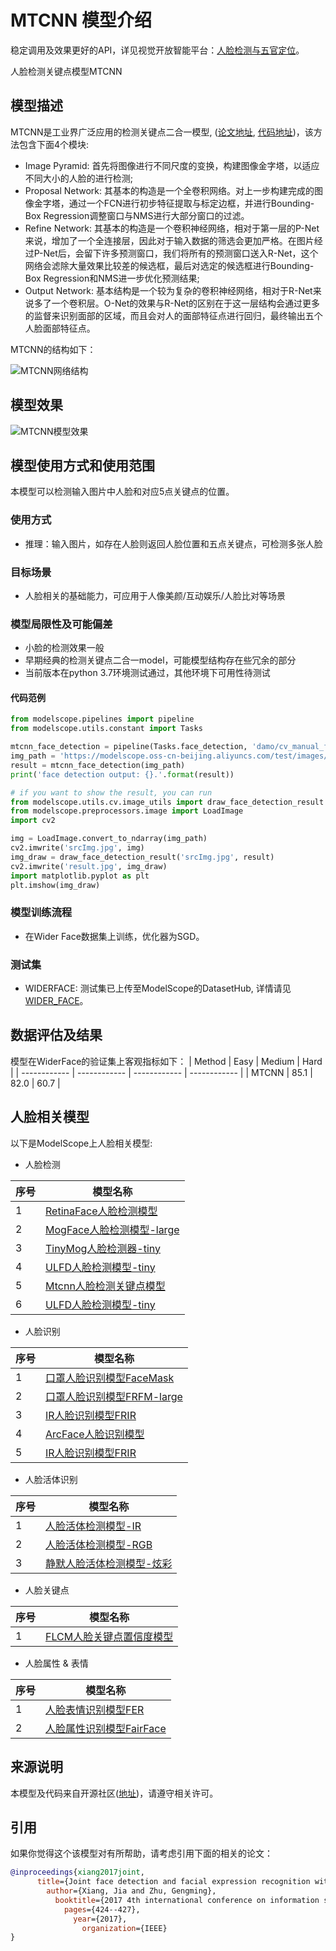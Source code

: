 
# MTCNN 模型介绍
稳定调用及效果更好的API，详见视觉开放智能平台：[人脸检测与五官定位](https://vision.aliyun.com/experience/detail?tagName=facebody&children=DetectFace&spm=a2cio.27993362)。

人脸检测关键点模型MTCNN


## 模型描述

MTCNN是工业界广泛应用的检测关键点二合一模型, ([论文地址](https://arxiv.org/abs/1604.02878), [代码地址](https://github.com/TropComplique/mtcnn-pytorch))，该方法包含下面4个模块:
- Image Pyramid: 首先将图像进行不同尺度的变换，构建图像金字塔，以适应不同大小的人脸的进行检测;
- Proposal Network: 其基本的构造是一个全卷积网络。对上一步构建完成的图像金字塔，通过一个FCN进行初步特征提取与标定边框，并进行Bounding-Box Regression调整窗口与NMS进行大部分窗口的过滤。
- Refine Network: 其基本的构造是一个卷积神经网络，相对于第一层的P-Net来说，增加了一个全连接层，因此对于输入数据的筛选会更加严格。在图片经过P-Net后，会留下许多预测窗口，我们将所有的预测窗口送入R-Net，这个网络会滤除大量效果比较差的候选框，最后对选定的候选框进行Bounding-Box Regression和NMS进一步优化预测结果;
- Output Network: 基本结构是一个较为复杂的卷积神经网络，相对于R-Net来说多了一个卷积层。O-Net的效果与R-Net的区别在于这一层结构会通过更多的监督来识别面部的区域，而且会对人的面部特征点进行回归，最终输出五个人脸面部特征点。


MTCNN的结构如下：

![MTCNN网络结构](https://modelscope.cn/api/v1/models/damo/cv_manual_face-detection_mtcnn/repo?Revision=master&FilePath=MTCNN.jpg&View=true)

## 模型效果
![MTCNN模型效果](result.png)

## 模型使用方式和使用范围
本模型可以检测输入图片中人脸和对应5点关键点的位置。

### 使用方式
- 推理：输入图片，如存在人脸则返回人脸位置和五点关键点，可检测多张人脸


### 目标场景
- 人脸相关的基础能力，可应用于人像美颜/互动娱乐/人脸比对等场景

### 模型局限性及可能偏差
- 小脸的检测效果一般
- 早期经典的检测关键点二合一model，可能模型结构存在些冗余的部分
- 当前版本在python 3.7环境测试通过，其他环境下可用性待测试

#### 代码范例
```python
from modelscope.pipelines import pipeline
from modelscope.utils.constant import Tasks

mtcnn_face_detection = pipeline(Tasks.face_detection, 'damo/cv_manual_face-detection_mtcnn')
img_path = 'https://modelscope.oss-cn-beijing.aliyuncs.com/test/images/mtcnn_face_detection.jpg'
result = mtcnn_face_detection(img_path)
print('face detection output: {}.'.format(result))

# if you want to show the result, you can run
from modelscope.utils.cv.image_utils import draw_face_detection_result
from modelscope.preprocessors.image import LoadImage
import cv2

img = LoadImage.convert_to_ndarray(img_path)
cv2.imwrite('srcImg.jpg', img)
img_draw = draw_face_detection_result('srcImg.jpg', result)
cv2.imwrite('result.jpg', img_draw)
import matplotlib.pyplot as plt
plt.imshow(img_draw)
```

### 模型训练流程
- 在Wider Face数据集上训练，优化器为SGD。

### 测试集
- WIDERFACE: 测试集已上传至ModelScope的DatasetHub, 详情请见[WIDER_FACE](https://modelscope.cn/datasets/shaoxuan/WIDER_FACE)。

## 数据评估及结果
模型在WiderFace的验证集上客观指标如下：
| Method | Easy | Medium | Hard |
| ------------ | ------------ | ------------ | ------------ |
| MTCNN | 85.1 | 82.0 | 60.7 |
## 人脸相关模型

以下是ModelScope上人脸相关模型:

- 人脸检测

| 序号 | 模型名称 |
| ------------ | ------------ |
| 1 | [RetinaFace人脸检测模型](https://modelscope.cn/models/damo/cv_resnet50_face-detection_retinaface/summary) |
| 2 | [MogFace人脸检测模型-large](https://modelscope.cn/models/damo/cv_resnet101_face-detection_cvpr22papermogface/summary) |
| 3 | [TinyMog人脸检测器-tiny](https://modelscope.cn/models/damo/cv_manual_face-detection_tinymog/summary) |
| 4 | [ULFD人脸检测模型-tiny](https://modelscope.cn/models/damo/cv_manual_face-detection_ulfd/summary) |
| 5 | [Mtcnn人脸检测关键点模型](https://modelscope.cn/models/damo/cv_manual_face-detection_mtcnn/summary) |
| 6 | [ULFD人脸检测模型-tiny](https://modelscope.cn/models/damo/cv_manual_face-detection_ulfd/summary) |


- 人脸识别

| 序号 | 模型名称 |
| ------------ | ------------ |
| 1 | [口罩人脸识别模型FaceMask](https://modelscope.cn/models/damo/cv_resnet_face-recognition_facemask/summary) |
| 2 | [口罩人脸识别模型FRFM-large](https://modelscope.cn/models/damo/cv_manual_face-recognition_frfm/summary) |
| 3 | [IR人脸识别模型FRIR](https://modelscope.cn/models/damo/cv_manual_face-recognition_frir/summary) |
| 4 | [ArcFace人脸识别模型](https://modelscope.cn/models/damo/cv_ir50_face-recognition_arcface/summary) |
| 5 | [IR人脸识别模型FRIR](https://modelscope.cn/models/damo/cv_manual_face-recognition_frir/summary) |

- 人脸活体识别

| 序号 | 模型名称 |
| ------------ | ------------ |
| 1 | [人脸活体检测模型-IR](https://modelscope.cn/models/damo/cv_manual_face-liveness_flir/summary) |
| 2 | [人脸活体检测模型-RGB](https://modelscope.cn/models/damo/cv_manual_face-liveness_flrgb/summary) |
| 3 | [静默人脸活体检测模型-炫彩](https://modelscope.cn/models/damo/cv_manual_face-liveness_flxc/summary) |

- 人脸关键点

| 序号 | 模型名称 |
| ------------ | ------------ |
| 1 | [FLCM人脸关键点置信度模型](https://modelscope.cn/models/damo/cv_manual_facial-landmark-confidence_flcm/summary) |

- 人脸属性 & 表情


| 序号 | 模型名称 |
| ------------ | ------------ |
| 1 | [人脸表情识别模型FER](https://modelscope.cn/models/damo/cv_vgg19_facial-expression-recognition_fer/summary) |
| 2 | [人脸属性识别模型FairFace](https://modelscope.cn/models/damo/cv_resnet34_face-attribute-recognition_fairface/summary) |

## 来源说明
本模型及代码来自开源社区([地址](https://github.com/TropComplique/mtcnn-pytorch))，请遵守相关许可。

## 引用
如果你觉得这个该模型对有所帮助，请考虑引用下面的相关的论文：

```BibTeX
@inproceedings{xiang2017joint,
      title={Joint face detection and facial expression recognition with MTCNN},
        author={Xiang, Jia and Zhu, Gengming},
          booktitle={2017 4th international conference on information science and control engineering (ICISCE)},
            pages={424--427},
              year={2017},
                organization={IEEE}
}
```

